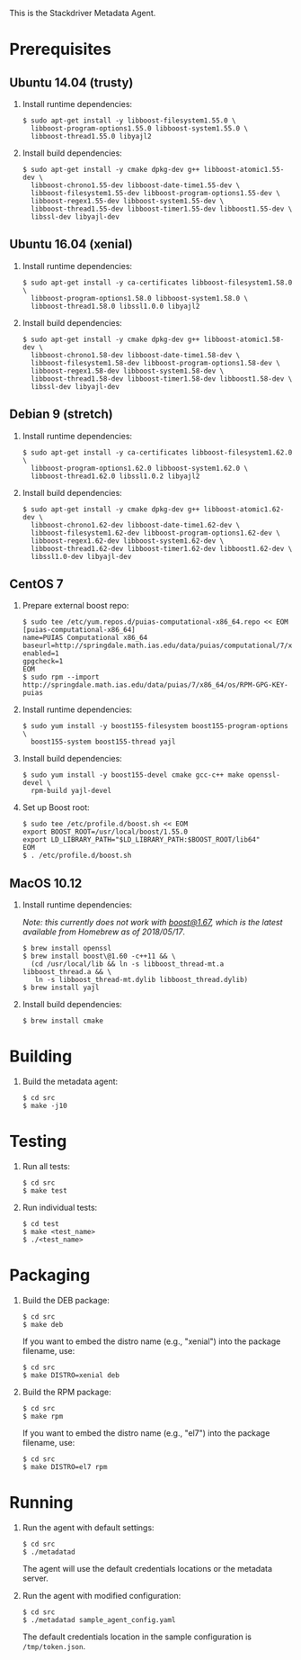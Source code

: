 This is the Stackdriver Metadata Agent.

# Prerequisites

## Ubuntu 14.04 (trusty)

1. Install runtime dependencies:

       $ sudo apt-get install -y libboost-filesystem1.55.0 \
         libboost-program-options1.55.0 libboost-system1.55.0 \
         libboost-thread1.55.0 libyajl2

2. Install build dependencies:

       $ sudo apt-get install -y cmake dpkg-dev g++ libboost-atomic1.55-dev \
         libboost-chrono1.55-dev libboost-date-time1.55-dev \
         libboost-filesystem1.55-dev libboost-program-options1.55-dev \
         libboost-regex1.55-dev libboost-system1.55-dev \
         libboost-thread1.55-dev libboost-timer1.55-dev libboost1.55-dev \
         libssl-dev libyajl-dev

## Ubuntu 16.04 (xenial)

1. Install runtime dependencies:

       $ sudo apt-get install -y ca-certificates libboost-filesystem1.58.0 \
         libboost-program-options1.58.0 libboost-system1.58.0 \
         libboost-thread1.58.0 libssl1.0.0 libyajl2

2. Install build dependencies:

       $ sudo apt-get install -y cmake dpkg-dev g++ libboost-atomic1.58-dev \
         libboost-chrono1.58-dev libboost-date-time1.58-dev \
         libboost-filesystem1.58-dev libboost-program-options1.58-dev \
         libboost-regex1.58-dev libboost-system1.58-dev \
         libboost-thread1.58-dev libboost-timer1.58-dev libboost1.58-dev \
         libssl-dev libyajl-dev

## Debian 9 (stretch)

1. Install runtime dependencies:

       $ sudo apt-get install -y ca-certificates libboost-filesystem1.62.0 \
         libboost-program-options1.62.0 libboost-system1.62.0 \
         libboost-thread1.62.0 libssl1.0.2 libyajl2

2. Install build dependencies:

       $ sudo apt-get install -y cmake dpkg-dev g++ libboost-atomic1.62-dev \
         libboost-chrono1.62-dev libboost-date-time1.62-dev \
         libboost-filesystem1.62-dev libboost-program-options1.62-dev \
         libboost-regex1.62-dev libboost-system1.62-dev \
         libboost-thread1.62-dev libboost-timer1.62-dev libboost1.62-dev \
         libssl1.0-dev libyajl-dev

## CentOS 7

1. Prepare external boost repo:

       $ sudo tee /etc/yum.repos.d/puias-computational-x86_64.repo << EOM
       [puias-computational-x86_64]
       name=PUIAS Computational x86_64
       baseurl=http://springdale.math.ias.edu/data/puias/computational/7/x86_64
       enabled=1
       gpgcheck=1
       EOM
       $ sudo rpm --import http://springdale.math.ias.edu/data/puias/7/x86_64/os/RPM-GPG-KEY-puias

2. Install runtime dependencies:

       $ sudo yum install -y boost155-filesystem boost155-program-options \
         boost155-system boost155-thread yajl

3. Install build dependencies:

       $ sudo yum install -y boost155-devel cmake gcc-c++ make openssl-devel \
         rpm-build yajl-devel

4. Set up Boost root:

       $ sudo tee /etc/profile.d/boost.sh << EOM
       export BOOST_ROOT=/usr/local/boost/1.55.0
       export LD_LIBRARY_PATH="$LD_LIBRARY_PATH:$BOOST_ROOT/lib64"
       EOM
       $ . /etc/profile.d/boost.sh

## MacOS 10.12

1. Install runtime dependencies:

   *Note: this currently does not work with boost@1.67, which is the latest
   available from Homebrew as of 2018/05/17*.

       $ brew install openssl
       $ brew install boost\@1.60 -c++11 && \
         (cd /usr/local/lib && ln -s libboost_thread-mt.a libboost_thread.a && \
          ln -s libboost_thread-mt.dylib libboost_thread.dylib)
       $ brew install yajl

2. Install build dependencies:

       $ brew install cmake

# Building

1. Build the metadata agent:

       $ cd src
       $ make -j10

# Testing

1. Run all tests:

       $ cd src
       $ make test

2. Run individual tests:

       $ cd test
       $ make <test_name>
       $ ./<test_name>

# Packaging

1. Build the DEB package:

       $ cd src
       $ make deb

   If you want to embed the distro name (e.g., "xenial") into the package
   filename, use:

       $ cd src
       $ make DISTRO=xenial deb

2. Build the RPM package:

       $ cd src
       $ make rpm

   If you want to embed the distro name (e.g., "el7") into the package
   filename, use:

       $ cd src
       $ make DISTRO=el7 rpm

# Running

1. Run the agent with default settings:

       $ cd src
       $ ./metadatad

   The agent will use the default credentials locations or the metadata server.

2. Run the agent with modified configuration:

       $ cd src
       $ ./metadatad sample_agent_config.yaml

   The default credentials location in the sample configuration is `/tmp/token.json`.
